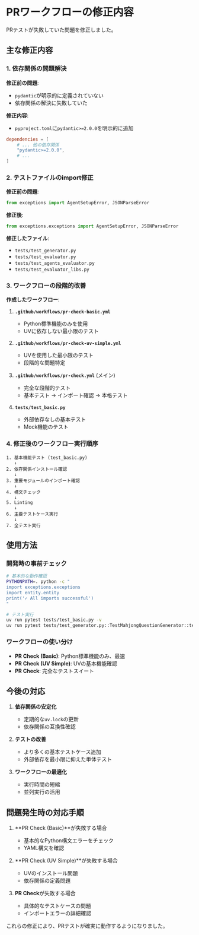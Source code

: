 # PRワークフローの修正内容

PRテストが失敗していた問題を修正しました。

## 主な修正内容

### 1. 依存関係の問題解決

**修正前の問題**:
- `pydantic`が明示的に定義されていない
- 依存関係の解決に失敗していた

**修正内容**:
- `pyproject.toml`に`pydantic>=2.0.0`を明示的に追加

```toml
dependencies = [
    # ... 他の依存関係
    "pydantic>=2.0.0",
    # ... 
]
```

### 2. テストファイルのimport修正

**修正前の問題**:
```python
from exceptions import AgentSetupError, JSONParseError
```

**修正後**:
```python
from exceptions.exceptions import AgentSetupError, JSONParseError
```

**修正したファイル**:
- `tests/test_generator.py`
- `tests/test_evaluator.py`
- `tests/test_agents_evaluator.py`
- `tests/test_evaluator_libs.py`

### 3. ワークフローの段階的改善

**作成したワークフロー**:

1. **`.github/workflows/pr-check-basic.yml`**
   - Python標準機能のみを使用
   - UVに依存しない最小限のテスト

2. **`.github/workflows/pr-check-uv-simple.yml`**
   - UVを使用した最小限のテスト
   - 段階的な問題特定

3. **`.github/workflows/pr-check.yml`** (メイン)
   - 完全な段階的テスト
   - 基本テスト → インポート確認 → 本格テスト

4. **`tests/test_basic.py`**
   - 外部依存なしの基本テスト
   - Mock機能のテスト

### 4. 修正後のワークフロー実行順序

```
1. 基本機能テスト (test_basic.py)
   ↓
2. 依存関係インストール確認
   ↓
3. 重要モジュールのインポート確認
   ↓
4. 構文チェック
   ↓
5. Linting
   ↓
6. 主要テストケース実行
   ↓
7. 全テスト実行
```

## 使用方法

### 開発時の事前チェック

```bash
# 基本的な動作確認
PYTHONPATH=. python -c "
import exceptions.exceptions
import entity.entity
print('✓ All imports successful')
"

# テスト実行
uv run pytest tests/test_basic.py -v
uv run pytest tests/test_generator.py::TestMahjongQuestionGenerator::test_init_simple_mode -v
```

### ワークフローの使い分け

- **PR Check (Basic)**: Python標準機能のみ、最速
- **PR Check (UV Simple)**: UVの基本機能確認
- **PR Check**: 完全なテストスイート

## 今後の対応

1. **依存関係の安定化**
   - 定期的な`uv.lock`の更新
   - 依存関係の互換性確認

2. **テストの改善**
   - より多くの基本テストケース追加
   - 外部依存を最小限に抑えた単体テスト

3. **ワークフローの最適化**
   - 実行時間の短縮
   - 並列実行の活用

## 問題発生時の対応手順

1. **PR Check (Basic)**が失敗する場合
   - 基本的なPython構文エラーをチェック
   - YAML構文を確認

2. **PR Check (UV Simple)**が失敗する場合
   - UVのインストール問題
   - 依存関係の定義問題

3. **PR Check**が失敗する場合
   - 具体的なテストケースの問題
   - インポートエラーの詳細確認

これらの修正により、PRテストが確実に動作するようになりました。